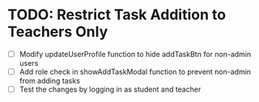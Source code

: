 # TODO: Restrict Task Addition to Teachers Only

- [ ] Modify updateUserProfile function to hide addTaskBtn for non-admin users
- [ ] Add role check in showAddTaskModal function to prevent non-admin from adding tasks
- [ ] Test the changes by logging in as student and teacher
